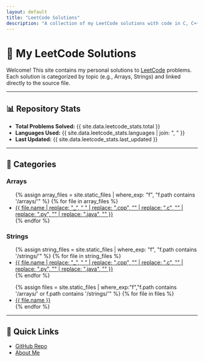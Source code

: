 ```yaml
---
layout: default
title: "LeetCode Solutions"
description: "A collection of my LeetCode solutions with code in C, C++, Java, and Python"
---
```


# 🧩 My LeetCode Solutions

Welcome! This site contains my personal solutions to [LeetCode](https://leetcode.com) problems.  
Each solution is categorized by topic (e.g., Arrays, Strings) and linked directly to the source file.

---

## 📊 Repository Stats
- **Total Problems Solved:** {{ site.data.leetcode_stats.total }}
- **Languages Used:** {{ site.data.leetcode_stats.languages | join: ", " }}
- **Last Updated:** {{ site.data.leetcode_stats.last_updated }}

---

## 📂 Categories

### Arrays
<ul>
  {% assign array_files = site.static_files | where_exp: "f", "f.path contains '/arrays/'" %}
  {% for file in array_files %}
    <li>
      <a href="{{ file.path | relative_url }}">
        {{ file.name | replace: "_", " " | replace: ".cpp", "" | replace: ".c", "" | replace: ".py", "" | replace: ".java", "" }}
      </a>
    </li>
  {% endfor %}
</ul>

### Strings
<ul>
  {% assign string_files = site.static_files | where_exp: "f", "f.path contains '/strings/'" %}
  {% for file in string_files %}
    <li>
      <a href="{{ file.path | relative_url }}">
        {{ file.name | replace: "_", " " | replace: ".cpp", "" | replace: ".c", "" | replace: ".py", "" | replace: ".java", "" }}
      </a>
    </li>
  {% endfor %}
</ul>

<ul>
  {% assign files = site.static_files | where_exp:"f","f.path contains '/arrays/' or f.path contains '/strings/'" %}
  {% for file in files %}
    <li>
      <a href="{{ file.path | relative_url }}">
        {{ file.name }}
      </a>
    </li>
  {% endfor %}
</ul>

---

## 🔗 Quick Links
- [GitHub Repo](https://github.com/vaibhav-rm/Leetcode-Solutions)
- [About Me](https://github.com/vaibhav-rm)

